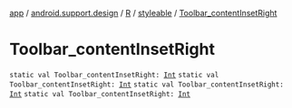 [app](../../../index.md) / [android.support.design](../../index.md) / [R](../index.md) / [styleable](index.md) / [Toolbar_contentInsetRight](.)

# Toolbar_contentInsetRight

`static val Toolbar_contentInsetRight: `[`Int`](https://kotlinlang.org/api/latest/jvm/stdlib/kotlin/-int/index.html)
`static val Toolbar_contentInsetRight: `[`Int`](https://kotlinlang.org/api/latest/jvm/stdlib/kotlin/-int/index.html)
`static val Toolbar_contentInsetRight: `[`Int`](https://kotlinlang.org/api/latest/jvm/stdlib/kotlin/-int/index.html)
`static val Toolbar_contentInsetRight: `[`Int`](https://kotlinlang.org/api/latest/jvm/stdlib/kotlin/-int/index.html)